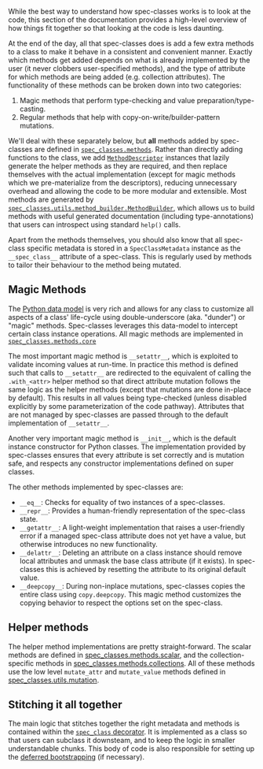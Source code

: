 While the best way to understand how spec-classes works is to look at the code,
this section of the documentation provides a high-level overview of how things
fit together so that looking at the code is less daunting.

At the end of the day, all that spec-classes does is add a few extra methods to
a class to make it behave in a consistent and convenient manner. Exactly which
methods get added depends on what is already implemented by the user (it never
clobbers user-specified methods), and the type of attribute for which methods
are being added (e.g. collection attributes). The functionality of these methods
can be broken down into two categories:

1. Magic methods that perform type-checking and value preparation/type-casting.
2. Regular methods that help with copy-on-write/builder-pattern mutations.

We'll deal with these separately below, but **all** methods added by
spec-classes are defined in [`spec_classes.methods`](https://github.com/matthewwardrop/spec-classes/tree/main/spec_classes/methods).
Rather than directly adding functions to the class, we add [`MethodDescriptor`](https://github.com/matthewwardrop/spec-classes/blob/main/spec_classes/methods/base.py)
instances that lazily generate the helper methods as they are required, and then
replace themselves with the actual implementation (except for magic methods
which we pre-materialize from the descriptors), reducing unnecessary overhead
and allowing the code to be more modular and extensible. Most methods are
generated by [`spec_classes.utils.method_builder.MethodBuilder`](https://github.com/matthewwardrop/spec-classes/blob/main/spec_classes/utils/method_builder.py),
which allows us to build methods with useful generated documentation (including
type-annotations) that users can introspect using standard `help()` calls.

Apart from the methods themselves, you should also know that all spec-class
specific metadata is stored in a `SpecClassMetadata` instance as the
`__spec_class__` attribute of a spec-class. This is regularly used by methods
to tailor their behaviour to the method being mutated.

## Magic Methods

The [Python data model](https://docs.python.org/3/reference/datamodel.html) is
very rich and allows for any class to customize all aspects of a class'
life-cycle using double-underscore (aka. "dunder") or "magic" methods.
Spec-classes leverages this data-model to intercept certain class instance
operations. All magic methods are implemented in [`spec_classes.methods.core`](https://github.com/matthewwardrop/spec-classes/tree/main/spec_classes/methods/core.py)

The most important magic method is `__setattr__`, which is exploited to
validate incoming values at run-time. In practice this method is defined such
that calls to `__setattr__` are redirected to the equivalent of calling the
`.with_<attr>` helper method so that direct attribute mutation follows the same
logic as the helper methods (except that mutations are done in-place by
default). This results in all values being type-checked (unless disabled
explicitly by some parameterization of the code pathway). Attributes that are
not managed by spec-classes are passed through to the default implementation of
`__setattr__`.

Another very important magic method is `__init__`, which is the default instance
constructor for Python classes. The implementation provided by spec-classes
ensures that every attribute is set correctly and is mutation safe, and respects
any constructor implementations defined on super classes.

The other methods implemented by spec-classes are:

- `__eq__`: Checks for equality of two instances of a spec-classes.
- `__repr__`: Provides a human-friendly representation of the spec-class state.
- `__getattr__`: A light-weight implementation that raises a user-friendly error
    if a managed spec-class attribute does not yet have a value, but otherwise
    introduces no new functionality.
- `__delattr__`: Deleting an attribute on a class instance should remove local
    attributes and unmask the base class attribute (if it exists). In
    spec-classes this is achieved by resetting the attribute to its original
    default value.
- `__deepcopy__`: During non-inplace mutations, spec-classes copies the entire
    class using `copy.deepcopy`. This magic method customizes the copying
    behavior to respect the options set on the spec-class.

## Helper methods

The helper method implementations are pretty straight-forward. The scalar
methods are defined in [spec_classes.methods.scalar](https://github.com/matthewwardrop/spec-classes/blob/main/spec_classes/methods/scalar.py),
and the collection-specific methods in [spec_classes.methods.collections](https://github.com/matthewwardrop/spec-classes/blob/main/spec_classes/methods/collections/).
All of these methods use the low level `mutate_attr` and `mutate_value` methods
defined in [spec_classes.utils.mutation](https://github.com/matthewwardrop/spec-classes/blob/main/spec_classes/utils/mutation.py).

## Stitching it all together

The main logic that stitches together the right metadata and methods is
contained within the [`spec_class` decorator](https://github.com/matthewwardrop/spec-classes/blob/main/spec_classes/spec_class.py). It is implemented as a class
so that users can subclass it downsteam, and to keep the logic in smaller
understandable chunks. This body of code is also responsible for setting up
the [deferred bootstrapping](../usage/advanced.md#immediate-bootstrapping) (if
necessary).
